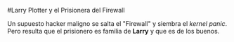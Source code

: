 #Larry Plotter y el Prisionera del Firewall

Un supuesto hacker  maligno se salta el "Firewall" y siembra el *kernel panic*.
Pero resulta que el prisionero es familia de **Larry** y que es de los buenos.